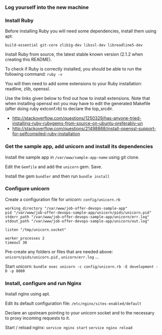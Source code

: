 ### Log yourself into the new machine

### Install Ruby

Before installing Ruby you will need some dependencies, install them using apt:

`build-essential git-core zlib1g-dev libssl-dev libreadline5-dev`

Install Ruby from source, the latest stable known version (2.1.2 when creating this README). 

To check if Ruby is correctly installed, you should be able to run the following command: `ruby -v`

You will then need to add some extensions to your Ruby installation: readline, zlib, openssl.

Use the links given below to find out how to install extensions. 
Note that when installing openssl ext you may have to edit the generated Makefile (after doing ruby extconf.rb) to declare the top_srcdir.

- http://stackoverflow.com/questions/1250329/has-anyone-tried-installing-ruby-rubygems-from-source-on-ubuntu-preferably-un
- http://stackoverflow.com/questions/21498868/install-openssl-support-for-selfcompiled-ruby-installation

### Get the sample app, add unicorn and install its dependencies

Install the sample app in `/var/www/sample-app-name` using git clone.

Edit the `Gemfile` and add the `unicorn` gem. Save.

Install the gem `bundler` and then run `bundle install` 

### Configure unicorn

Create a configuration file for unicorn: `config/unicorn.rb`

```
working_directory "/var/www/job-offer-devops-sample-app"
pid "/var/www/job-offer-devops-sample-app/unicorn/pids/unicorn.pid"
stderr_path "/var/www/job-offer-devops-sample-app/unicorn/err.log"
stdout_path "/var/www/job-offer-devops-sample-app/unicorn/out.log"

listen "/tmp/unicorn.socket"

worker_processes 2
timeout 30
```

Pre-create any folders or files that are needed above: `unicorn/pids/unicorn.pid` , `unicorn/err.log` ...

Start unicorn: `bundle exec unicorn -c config/unicorn.rb -E development -D -p 8080`

### Install, configure and run Nginx

Install nginx using apt.

Edit its default configuration file: `/etc/nginx/sites-enabled/default`

Declare an upstream pointing to your unicorn socket and to the necessary to proxy incoming requests to it.

Start / reload nginx: `service nginx start` `service nginx reload`
